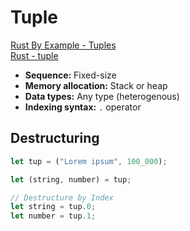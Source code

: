 # Tuple

[Rust By Example - Tuples](https://doc.rust-lang.org/rust-by-example/primitives/tuples.html)<br>
[Rust - tuple](https://doc.rust-lang.org/std/primitive.tuple.html)

- **Sequence:** Fixed-size
- **Memory allocation:** Stack or heap
- **Data types:** Any type (heterogenous)
- **Indexing syntax:** `.` operator

## Destructuring

```rs
let tup = ("Lorem ipsum", 100_000);

let (string, number) = tup;

// Destructure by Index
let string = tup.0;
let number = tup.1;
```
